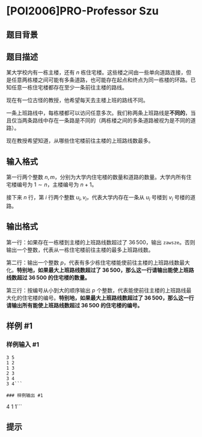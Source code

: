 # [POI2006]PRO-Professor Szu

## 题目背景



## 题目描述

某大学校内有一栋主楼，还有 $n$ 栋住宅楼。这些楼之间由一些单向道路连接，但是任意两栋楼之间可能有多条道路，也可能存在起点和终点为同一栋楼的环路。已知任意一栋住宅楼都存在至少一条前往主楼的路线。

现在有一位古怪的教授，他希望每天去主楼上班的路线不同。

一条上班路线中，每栋楼都可以访问任意多次。我们称两条上班路线是**不同的**，当且仅当两条路线中存在一条路是不同的（两栋楼之间的多条道路被视为是不同的道路）。

现在教授希望知道，从哪些住宅楼前往主楼的上班路线数最多。

## 输入格式

第一行两个整数 $n,m$，分别为大学内住宅楼的数量和道路的数量。大学内所有住宅楼编号为 $1 \sim n$，主楼编号为 $n+1$。

接下来 $n$ 行，第 $i$ 行两个整数 $u_i,v_i$，代表大学内存在一条从 $u_i$ 号楼到 $v_i$ 号楼的道路。

## 输出格式

第一行：如果存在一栋楼到主楼的上班路线数超过了 $36\,500$，输出 `zawsze`。否则输出一个整数，代表从一栋住宅楼前往主楼的最多上班路线数。

第二行：输出一个整数 $p$，代表有多少栋住宅楼能使前往主楼的上班路线数最大化。**特别地，如果最大上班路线数超过了 $36\,500$，那么这一行请输出能使上班路线数超过 $36\,500$ 的住宅楼的数量。**

第三行：按编号从小到大的顺序输出 $p$ 个整数，代表能使前往主楼的上班路线最大化的住宅楼的编号。**特别地，如果最大上班路线数超过了 $36\,500$，那么这一行请输出所有能使上班路线数超过 $36\,500$ 的住宅楼的编号。**

## 样例 #1

### 样例输入 #1
```
3 5
1 2
1 3
2 3
3 4
3 4```

### 样例输出 #1

```
4
1
1```

## 提示


